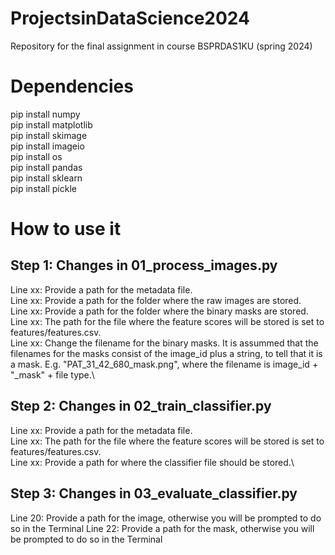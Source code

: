 # ProjectsinDataScience2024
Repository for the final assignment in course BSPRDAS1KU (spring 2024)

# Dependencies
pip install numpy\
pip install matplotlib\
pip install skimage\
pip install imageio\
pip install os\
pip install pandas\
pip install sklearn\
pip install pickle

# How to use it
## Step 1: Changes in 01_process_images.py
Line xx: Provide a path for the metadata file.\
Line xx: Provide a path for the folder where the raw images are stored.\
Line xx: Provide a path for the folder where the binary masks are stored.\
Line xx: The path for the file where the feature scores will be stored is set to features/features.csv.\
Line xx: Change the filename for the binary masks. It is assummed that the filenames for the masks consist of the image_id plus a string, to tell that it is a mask. E.g. "PAT_31_42_680_mask.png", where the filename is image_id + "_mask" + file type.\

## Step 2: Changes in 02_train_classifier.py
Line xx: Provide a path for the metadata file.\
Line xx: The path for the file where the feature scores will be stored is set to features/features.csv.\
Line xx: Provide a path for where the classifier file should be stored.\

## Step 3: Changes in 03_evaluate_classifier.py
Line 20: Provide a path for the image, otherwise you will be prompted to do so in the Terminal
Line 22: Provide a path for the mask, otherwise you will be prompted to do so in the Terminal
